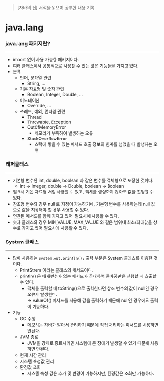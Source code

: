 > [자바의 신] 서적을 읽으며 공부한 내용 기록

# java.lang

### java.lang 패키지란?

---
- import 없이 사용 가능한 패키지이다.
- 여러 클래스에서 공통적으로 사용할 수 있는 많은 기능들을 가지고 있다.
- 분류
    - 언어, 문자열 관련
        - String, …
    - 기본 자료형 및 숫자 관련
        - Boolean, Integer, Double, …
    - 어노테이션
      - Override, ...
    - 쓰레드, 예외, 런타임 관련
        - Thread
        - Throwable, Exception
        - OutOfMemoryError
          - 메모리가 부족하여 발생하는 오류
        - StackOverflowError
          - 스택에 쌓을 수 있는 메서드 호출 정보의 한계를 넘었을 때 발생하는 오류

### 래퍼클래스

---
- 기본형 변수인 int, double, boolean 과 같은 변수를 객체형으로 포장한 것이다.
  - int -> Integer, double -> Double, boolean -> Boolean
- 필요시 기본 자료형 처럼 사용할 수 있고, 객체를 생성하지 않아도 값을 할당할 수 있다.
- 참조형 변수의 경우 null 로 지정이 가능하기에, 기본형 변수를 사용하는데 null 값으로 값을 지정해야 할 경우 사용할 수 있다. 
- 연관된 메서드를 함께 가지고 있어, 필요시에 사용할 수 있다.
- 숫자 클래스의 경우 MIN_VALUE, MAX_VALUE 와 같은 범위내 최소/최대값을 상수로 가지고 있어 필요시에 사용할 수 있다.

### System 클래스

---
- 많이 사용하는 `System.out.println();` 출력 부분은 System 클래스를 이용한 것이다.
    - PrintStrem 이라는 클래스의 메서드이다.
    - println() 은 매개변수가 없는 메서드가 존재하여 줄바꿈만을 실행할 시 호출할 수 있다.
      - 객체를 출력할 때 toString()으로 출력한다면 참조 변수의 값이 null인 경우 오류가 발생한다.   
        → valueOf() 메서드를 사용해 값을 출력하기 때문에 null인 경우에도 출력이 가능하다.
- 기능
  - GC 수행
    - 메모리는 자바가 알아서 관리하기 때문에 직접 처리하는 메서드를 사용하면 안된다.
  - JVM 종료
    - JVM을 강제로 종료시키면 시스템에 큰 장애가 발생할 수 있기 때문에 사용하면 안된다.
  - 현재 시간 관리
  - 시스템 속성값 관리
  - 환경값 조회
      - 시스템 속성 값은 추가 및 변경이 가능하지만, 환경값은 조회만 가능하다.
      